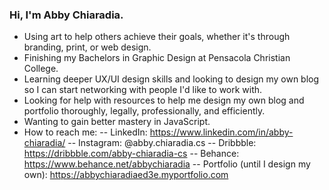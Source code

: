 ### Hi, I'm Abby Chiaradia.

<!--
**Abby-Chiaradia-CreativeSolutions/Abby-Chiaradia-CreativeSolutions** is a ✨ _special_ ✨ repository because its `README.md` (this file) appears on your GitHub profile.

Here are some ideas to get you started:

- 🔭 I’m currently working on ...
- 🌱 I’m currently learning ...
- 👯 I’m looking to collaborate on ...
- 🤔 I’m looking for help with ...
- 💬 Ask me about ...
- 📫 How to reach me: ...
- 😄 Pronouns: ...
- ⚡ Fun fact: ...
-->

- Using art to help others achieve their goals, whether it's through branding, print, or web design.
- Finishing my Bachelors in Graphic Design at Pensacola Christian College.
- Learning deeper UX/UI design skills and looking to design my own blog so I can start networking with people I'd like to work with.
- Looking for help with resources to help me design my own blog and portfolio thoroughly, legally, professionally, and efficiently.
- Wanting to gain better mastery in JavaScript.
- How to reach me:
  -- LinkedIn: https://www.linkedin.com/in/abby-chiaradia/
  -- Instagram: @abby.chiaradia.cs
  -- Dribbble: https://dribbble.com/abby-chiaradia-cs
  -- Behance: https://www.behance.net/abbychiaradia
  -- Portfolio (until I design my own): https://abbychiaradiaed3e.myportfolio.com
